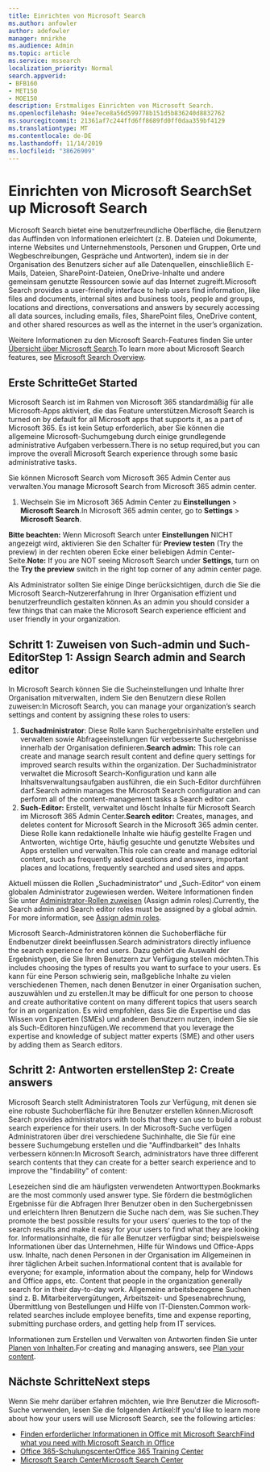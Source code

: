 ```yaml
---
title: Einrichten von Microsoft Search
ms.author: anfowler
author: adefowler
manager: mnirkhe
ms.audience: Admin
ms.topic: article
ms.service: mssearch
localization_priority: Normal
search.appverid:
- BFB160
- MET150
- MOE150
description: Erstmaliges Einrichten von Microsoft Search.
ms.openlocfilehash: 94ee7ece8a56d599778b151d5b836240d8832762
ms.sourcegitcommit: 21361af7c244ffd6ff8689fd0ff0daa359bf4129
ms.translationtype: MT
ms.contentlocale: de-DE
ms.lasthandoff: 11/14/2019
ms.locfileid: "38626909"
---
```

# <a name="set-up-microsoft-search"></a><span data-ttu-id="3c83c-103">Einrichten von Microsoft Search</span><span class="sxs-lookup"><span data-stu-id="3c83c-103">Set up Microsoft Search</span></span>

<span data-ttu-id="3c83c-104">Microsoft Search bietet eine benutzerfreundliche Oberfläche, die Benutzern das Auffinden von Informationen erleichtert (z. B. Dateien und Dokumente, interne Websites und Unternehmenstools, Personen und Gruppen, Orte und Wegbeschreibungen, Gespräche und Antworten), indem sie in der Organisation des Benutzers sicher auf alle Datenquellen, einschließlich E-Mails, Dateien, SharePoint-Dateien, OneDrive-Inhalte und andere gemeinsam genutzte Ressourcen sowie auf das Internet zugreift.</span><span class="sxs-lookup"><span data-stu-id="3c83c-104">Microsoft Search provides a user-friendly interface to help users find information, like files and documents, internal sites and business tools, people and groups, locations and directions, conversations and answers by securely accessing all data sources, including emails, files, SharePoint files, OneDrive content, and other shared resources as well as the internet in the user’s organization.</span></span>

<span data-ttu-id="3c83c-105">Weitere Informationen zu den Microsoft Search-Features finden Sie unter [Übersicht über Microsoft Search](overview-microsoft-search.md).</span><span class="sxs-lookup"><span data-stu-id="3c83c-105">To learn more about Microsoft Search features, see [Microsoft Search Overview](overview-microsoft-search.md).</span></span>

## <a name="get-started"></a><span data-ttu-id="3c83c-106">Erste Schritte</span><span class="sxs-lookup"><span data-stu-id="3c83c-106">Get Started</span></span>

<span data-ttu-id="3c83c-107">Microsoft Search ist im Rahmen von Microsoft 365 standardmäßig für alle Microsoft-Apps aktiviert, die das Feature unterstützen.</span><span class="sxs-lookup"><span data-stu-id="3c83c-107">Microsoft Search is turned on by default for all Microsoft apps that supports it, as a part of Microsoft 365.</span></span> <span data-ttu-id="3c83c-108">Es ist kein Setup erforderlich, aber Sie können die allgemeine Microsoft-Suchumgebung durch einige grundlegende administrative Aufgaben verbessern.</span><span class="sxs-lookup"><span data-stu-id="3c83c-108">There is no setup required,but you can improve the overall Microsoft Search experience through some basic administrative tasks.</span></span>

<span data-ttu-id="3c83c-109">Sie können Microsoft Search vom Microsoft 365 Admin Center aus verwalten.</span><span class="sxs-lookup"><span data-stu-id="3c83c-109">You manage Microsoft Search from Microsoft 365 admin center.</span></span>

1. <span data-ttu-id="3c83c-110">Wechseln Sie im Microsoft 365 Admin Center zu **Einstellungen** > **Microsoft Search**.</span><span class="sxs-lookup"><span data-stu-id="3c83c-110">In Microsoft 365 admin center, go to **Settings** > **Microsoft Search**.</span></span>

<span data-ttu-id="3c83c-111">**Bitte beachten:** Wenn Microsoft Search unter **Einstellungen** NICHT angezeigt wird, aktivieren Sie den Schalter für **Preview testen** (Try the preview) in der rechten oberen Ecke einer beliebigen Admin Center-Seite.</span><span class="sxs-lookup"><span data-stu-id="3c83c-111">**Note:** If you are NOT seeing Microsoft Search under **Settings**, turn on the **Try the preview** switch in the right top corner of any admin center page.</span></span>

<span data-ttu-id="3c83c-112">Als Administrator sollten Sie einige Dinge berücksichtigen, durch die Sie die Microsoft Search-Nutzererfahrung in Ihrer Organisation effizient und benutzerfreundlich gestalten können.</span><span class="sxs-lookup"><span data-stu-id="3c83c-112">As an admin you should consider a few things that can make the Microsoft Search experience efficient and user friendly in your organization.</span></span>

## <a name="step-1-assign-search-admin-and-search-editor"></a><span data-ttu-id="3c83c-113">Schritt 1: Zuweisen von Such-admin und Such-Editor</span><span class="sxs-lookup"><span data-stu-id="3c83c-113">Step 1: Assign Search admin and Search editor</span></span>

<span data-ttu-id="3c83c-114">In Microsoft Search können Sie die Sucheinstellungen und Inhalte Ihrer Organisation mitverwalten, indem Sie den Benutzern diese Rollen zuweisen:</span><span class="sxs-lookup"><span data-stu-id="3c83c-114">In Microsoft Search, you can manage your organization’s search settings and content by assigning these roles to users:</span></span>

1. <span data-ttu-id="3c83c-115">**Suchadministrator**: Diese Rolle kann Suchergebnisinhalte erstellen und verwalten sowie Abfrageeinstellungen für verbesserte Suchergebnisse innerhalb der Organisation definieren.</span><span class="sxs-lookup"><span data-stu-id="3c83c-115">**Search admin:** This role can create and manage search result content and define query settings for improved search results within the organization.</span></span> <span data-ttu-id="3c83c-116">Der Suchadministrator verwaltet die Microsoft Search-Konfiguration und kann alle Inhaltsverwaltungsaufgaben ausführen, die ein Such-Editor durchführen darf.</span><span class="sxs-lookup"><span data-stu-id="3c83c-116">Search admin manages the Microsoft Search configuration and can perform all of the content-management tasks a Search editor can.</span></span>
2. <span data-ttu-id="3c83c-117">**Such-Editor:** Erstellt, verwaltet und löscht Inhalte für Microsoft Search im Microsoft 365 Admin Center.</span><span class="sxs-lookup"><span data-stu-id="3c83c-117">**Search editor:** Creates, manages, and deletes content for Microsoft Search in the Microsoft 365 admin center.</span></span> <span data-ttu-id="3c83c-118">Diese Rolle kann redaktionelle Inhalte wie häufig gestellte Fragen und Antworten, wichtige Orte, häufig gesuchte und genutzte Websites und Apps erstellen und verwalten.</span><span class="sxs-lookup"><span data-stu-id="3c83c-118">This role can create and manage editorial content, such as frequently asked questions and answers, important places and locations, frequently searched and used sites and apps.</span></span>

<span data-ttu-id="3c83c-119">Aktuell müssen die Rollen „Suchadministrator“ und „Such-Editor“ von einem globalen Administrator zugewiesen werden. Weitere Informationen finden Sie unter [Administrator-Rollen zuweisen](https://docs.microsoft.com/office365/admin/add-users/assign-admin-roles?view=o365-worldwide) (Assign admin roles).</span><span class="sxs-lookup"><span data-stu-id="3c83c-119">Currently, the Search admin and Search editor roles must be assigned by a global admin. For more information, see [Assign admin roles](https://docs.microsoft.com/office365/admin/add-users/assign-admin-roles?view=o365-worldwide).</span></span>

<span data-ttu-id="3c83c-120">Microsoft Search-Administratoren können die Suchoberfläche für Endbenutzer direkt beeinflussen.</span><span class="sxs-lookup"><span data-stu-id="3c83c-120">Search administrators directly influence the search experience for end users.</span></span> <span data-ttu-id="3c83c-121">Dazu gehört die Auswahl der Ergebnistypen, die Sie Ihren Benutzern zur Verfügung stellen möchten.</span><span class="sxs-lookup"><span data-stu-id="3c83c-121">This includes choosing the types of results you want to surface to your users.</span></span> <span data-ttu-id="3c83c-122">Es kann für eine Person schwierig sein, maßgebliche Inhalte zu vielen verschiedenen Themen, nach denen Benutzer in einer Organisation suchen, auszuwählen und zu erstellen.</span><span class="sxs-lookup"><span data-stu-id="3c83c-122">It may be difficult for one person to choose and create authoritative content on many different topics that users search for in an organization.</span></span> <span data-ttu-id="3c83c-123">Es wird empfohlen, dass Sie die Expertise und das Wissen von Experten (SMEs) und anderen Benutzern nutzen, indem Sie sie als Such-Editoren hinzufügen.</span><span class="sxs-lookup"><span data-stu-id="3c83c-123">We recommend that you leverage the expertise and knowledge of subject matter experts (SME) and other users by adding them as Search editors.</span></span>

## <a name="step-2-create-answers"></a><span data-ttu-id="3c83c-124">Schritt 2: Antworten erstellen</span><span class="sxs-lookup"><span data-stu-id="3c83c-124">Step 2: Create answers</span></span>

<span data-ttu-id="3c83c-125">Microsoft Search stellt Administratoren Tools zur Verfügung, mit denen sie eine robuste Suchoberfläche für ihre Benutzer erstellen können.</span><span class="sxs-lookup"><span data-stu-id="3c83c-125">Microsoft Search provides administrators with tools that they can use to build a robust search experience for their users.</span></span> <span data-ttu-id="3c83c-126">In der Microsoft-Suche verfügen Administratoren über drei verschiedene Suchinhalte, die Sie für eine bessere Suchumgebung erstellen und die "Auffindbarkeit" des Inhalts verbessern können:</span><span class="sxs-lookup"><span data-stu-id="3c83c-126">In Microsoft Search, administrators have three different search contents that they can create for a better search experience and to improve the "findability" of content:</span></span>

<span data-ttu-id="3c83c-127">Lesezeichen sind die am häufigsten verwendeten Antworttypen.</span><span class="sxs-lookup"><span data-stu-id="3c83c-127">Bookmarks are the most commonly used answer type.</span></span> <span data-ttu-id="3c83c-128">Sie fördern die bestmöglichen Ergebnisse für die Abfragen Ihrer Benutzer oben in den Suchergebnissen und erleichtern Ihren Benutzern die Suche nach dem, was Sie suchen.</span><span class="sxs-lookup"><span data-stu-id="3c83c-128">They promote the best possible results for your users’ queries to the top of the search results and make it easy for your users to find what they are looking for.</span></span>
<span data-ttu-id="3c83c-129">Informationsinhalte, die für alle Benutzer verfügbar sind; beispielsweise Informationen über das Unternehmen, Hilfe für Windows und Office-Apps usw. Inhalte, nach denen Personen in der Organisation im Allgemeinen in ihrer täglichen Arbeit suchen.</span><span class="sxs-lookup"><span data-stu-id="3c83c-129">Informational content that is available for everyone; for example, information about the company, help for Windows and Office apps, etc. Content that people in the organization generally search for in their day-to-day work.</span></span> <span data-ttu-id="3c83c-130">Allgemeine arbeitsbezogene Suchen sind z. B. Mitarbeitervergütungen, Arbeitszeit- und Spesenabrechnung, Übermittlung von Bestellungen und Hilfe von IT-Diensten.</span><span class="sxs-lookup"><span data-stu-id="3c83c-130">Common work-related searches include employee benefits, time and expense reporting, submitting purchase orders, and getting help from IT services.</span></span>

<span data-ttu-id="3c83c-131">Informationen zum Erstellen und Verwalten von Antworten finden Sie unter [Planen von Inhalten](plan-your-content.md).</span><span class="sxs-lookup"><span data-stu-id="3c83c-131">For creating and managing answers, see [Plan your content](plan-your-content.md).</span></span>

## <a name="next-steps"></a><span data-ttu-id="3c83c-132">Nächste Schritte</span><span class="sxs-lookup"><span data-stu-id="3c83c-132">Next steps</span></span>

<span data-ttu-id="3c83c-133">Wenn Sie mehr darüber erfahren möchten, wie Ihre Benutzer die Microsoft-Suche verwenden, lesen Sie die folgenden Artikel:</span><span class="sxs-lookup"><span data-stu-id="3c83c-133">If you'd like to learn more about how your users will use Microsoft Search, see the following articles:</span></span>

- [<span data-ttu-id="3c83c-134">Finden erforderlicher Informationen in Office mit Microsoft Search</span><span class="sxs-lookup"><span data-stu-id="3c83c-134">Find what you need with Microsoft Search in Office</span></span>](https://support.office.com/article/find-what-you-need-with-microsoft-search-in-office-2457d4d8-48a8-4ad4-ab89-5a0657aa8446)
- [<span data-ttu-id="3c83c-135">Office 365-Schulungscenter</span><span class="sxs-lookup"><span data-stu-id="3c83c-135">Office 365 Training Center</span></span>](https://support.office.com/office-training-center)
- [<span data-ttu-id="3c83c-136">Microsoft Search Center</span><span class="sxs-lookup"><span data-stu-id="3c83c-136">Microsoft Search Center</span></span>](https://support.office.com/article/-working-title-microsoft-search-center-b8bf5a2c-7515-40a9-9a6a-b8ed382c86bc)
